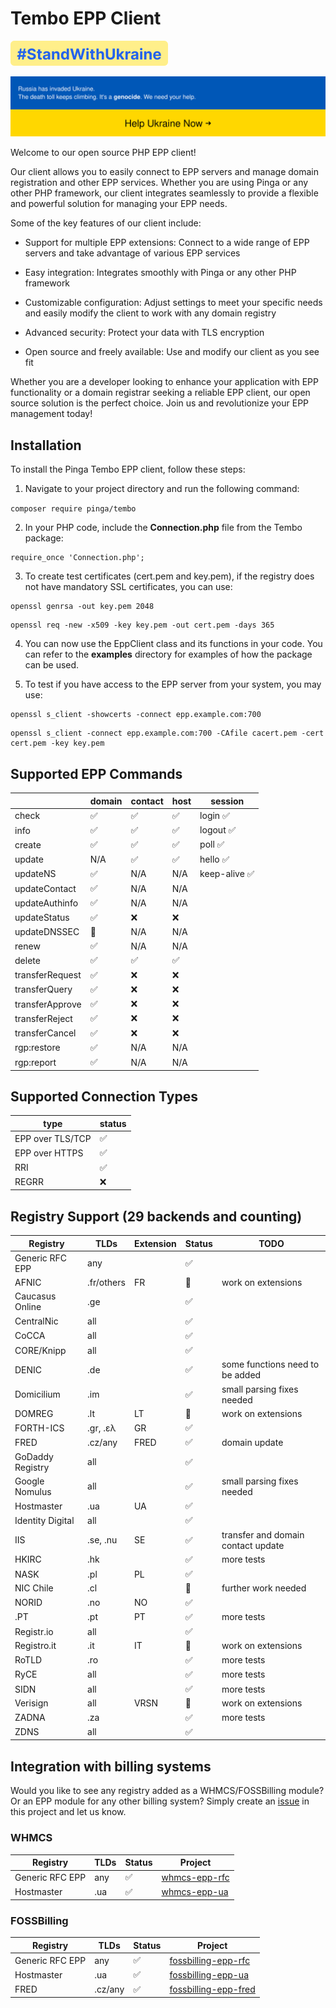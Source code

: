 # Tembo EPP Client

[![StandWithUkraine](https://raw.githubusercontent.com/vshymanskyy/StandWithUkraine/main/badges/StandWithUkraine.svg)](https://github.com/vshymanskyy/StandWithUkraine/blob/main/docs/README.md)

[![SWUbanner](https://raw.githubusercontent.com/vshymanskyy/StandWithUkraine/main/banner2-direct.svg)](https://github.com/vshymanskyy/StandWithUkraine/blob/main/docs/README.md)

Welcome to our open source PHP EPP client!

Our client allows you to easily connect to EPP servers and manage domain registration and other EPP services. Whether you are using Pinga or any other PHP framework, our client integrates seamlessly to provide a flexible and powerful solution for managing your EPP needs.

Some of the key features of our client include:

- Support for multiple EPP extensions: Connect to a wide range of EPP servers and take advantage of various EPP services

- Easy integration: Integrates smoothly with Pinga or any other PHP framework

- Customizable configuration: Adjust settings to meet your specific needs and easily modify the client to work with any domain registry

- Advanced security: Protect your data with TLS encryption

- Open source and freely available: Use and modify our client as you see fit

Whether you are a developer looking to enhance your application with EPP functionality or a domain registrar seeking a reliable EPP client, our open source solution is the perfect choice. Join us and revolutionize your EPP management today!

## Installation

To install the Pinga Tembo EPP client, follow these steps:

1. Navigate to your project directory and run the following command:

```composer require pinga/tembo```

2. In your PHP code, include the **Connection.php** file from the Tembo package:

```
require_once 'Connection.php';
```

3. To create test certificates (cert.pem and key.pem), if the registry does not have mandatory SSL certificates, you can use:

```
openssl genrsa -out key.pem 2048
```

```
openssl req -new -x509 -key key.pem -out cert.pem -days 365
```

4. You can now use the EppClient class and its functions in your code. You can refer to the **examples** directory for examples of how the package can be used.

5. To test if you have access to the EPP server from your system, you may use:

```
openssl s_client -showcerts -connect epp.example.com:700
```

```
openssl s_client -connect epp.example.com:700 -CAfile cacert.pem -cert cert.pem -key key.pem
```

## Supported EPP Commands

| | domain | contact | host | session |
|----------|----------|----------|----------|----------|
| check | ✅ | ✅ | ✅ | login ✅ |
| info | ✅ | ✅ | ✅ | logout ✅ |
| create | ✅ | ✅ | ✅ | poll ✅ |
| update | N/A | ✅ | ✅ | hello ✅ |
| updateNS | ✅ | N/A | N/A | keep-alive ✅ |
| updateContact | ✅ | N/A | N/A | |
| updateAuthinfo | ✅ | N/A | N/A | |
| updateStatus | ✅ | ❌ | ❌| |
| updateDNSSEC | 🚧 | N/A | N/A | |
| renew | ✅ | N/A | N/A | |
| delete | ✅ | ✅ | ✅ |  |
| transferRequest | ✅ | ❌ | ❌ | |
| transferQuery | ✅ | ❌ | ❌ | |
| transferApprove | ✅ | ❌ | ❌ | |
| transferReject | ✅ | ❌ | ❌ | |
| transferCancel | ✅ | ❌ | ❌ | |
| rgp:restore | ✅ | N/A | N/A | |
| rgp:report | ✅ | N/A | N/A | |

## Supported Connection Types

| type | status |
|----------|----------|
| EPP over TLS/TCP | ✅ |
| EPP over HTTPS | ✅ |
| RRI | ✅ |
| REGRR | ❌ |

## Registry Support (29 backends and counting)

| Registry | TLDs | Extension | Status | TODO |
|----------|----------|----------|----------|----------|
| Generic RFC EPP | any | | ✅ | |
| AFNIC | .fr/others | FR | 🚧 | work on extensions |
| Caucasus Online | .ge | | ✅ |  |
| CentralNic | all | | ✅ |  |
| CoCCA | all | | ✅ |  |
| CORE/Knipp | all | | ✅ |  |
| DENIC | .de | | ✅ | some functions need to be added |
| Domicilium | .im | | ✅ | small parsing fixes needed |
| DOMREG | .lt | LT | 🚧 | work on extensions |
| FORTH-ICS | .gr, .ελ | GR | ✅ | |
| FRED | .cz/any | FRED | ✅ | domain update |
| GoDaddy Registry | all | | ✅ | |
| Google Nomulus | all | | ✅ | small parsing fixes needed |
| Hostmaster | .ua | UA | ✅ | |
| Identity Digital | all | | ✅ | |
| IIS | .se, .nu | SE | ✅ | transfer and domain contact update |
| HKIRC | .hk | | ✅ | more tests |
| NASK | .pl | PL | ✅ | |
| NIC Chile | .cl | | 🚧 | further work needed |
| NORID | .no | NO | ✅ | |
| .PT | .pt | PT | ✅ | more tests |
| Registr.io | all | | ✅ | |
| Registro.it | .it | IT | 🚧 | work on extensions |
| RoTLD | .ro | | ✅ | more tests |
| RyCE | all | | ✅ | more tests |
| SIDN | all | | ✅ | more tests |
| Verisign | all | VRSN | 🚧 | work on extensions |
| ZADNA | .za |  | ✅ | more tests |
| ZDNS | all |  | ✅ | |

## Integration with billing systems

Would you like to see any registry added as a WHMCS/FOSSBilling module? Or an EPP module for any other billing system? Simply create an [issue](https://github.com/getpinga/tembo/issues) in this project and let us know.

### WHMCS

| Registry | TLDs | Status | Project |
|----------|----------|----------|----------|
| Generic RFC EPP | any | ✅ | [whmcs-epp-rfc](https://github.com/getpinga/whmcs-epp-rfc) |
| Hostmaster | .ua | ✅ | [whmcs-epp-ua](https://github.com/getpinga/whmcs-epp-ua) |

### FOSSBilling

| Registry | TLDs | Status | Project |
|----------|----------|----------|----------|
| Generic RFC EPP | any | ✅ | [fossbilling-epp-rfc](https://github.com/getpinga/fossbilling-epp-rfc) |
| Hostmaster | .ua | ✅ | [fossbilling-epp-ua](https://github.com/getpinga/fossbilling-epp-ua) |
| FRED | .cz/any | ✅ | [fossbilling-epp-fred](https://github.com/getpinga/fossbilling-epp-fred) |
